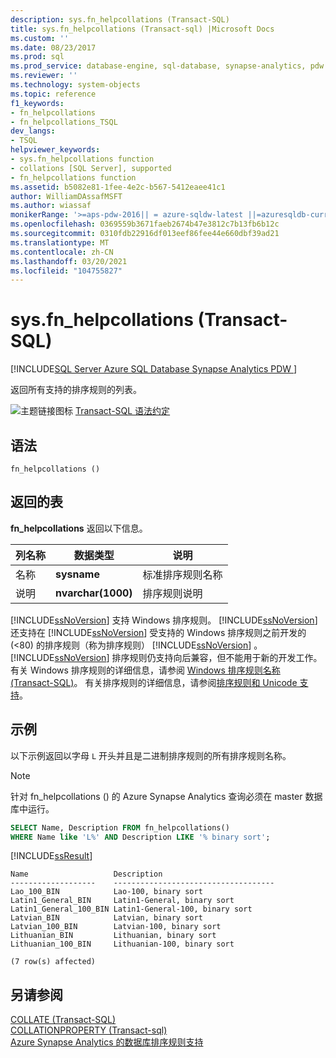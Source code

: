 ```yaml
---
description: sys.fn_helpcollations (Transact-SQL)
title: sys.fn_helpcollations (Transact-sql) |Microsoft Docs
ms.custom: ''
ms.date: 08/23/2017
ms.prod: sql
ms.prod_service: database-engine, sql-database, synapse-analytics, pdw
ms.reviewer: ''
ms.technology: system-objects
ms.topic: reference
f1_keywords:
- fn_helpcollations
- fn_helpcollations_TSQL
dev_langs:
- TSQL
helpviewer_keywords:
- sys.fn_helpcollations function
- collations [SQL Server], supported
- fn_helpcollations function
ms.assetid: b5082e81-1fee-4e2c-b567-5412eaee41c1
author: WilliamDAssafMSFT
ms.author: wiassaf
monikerRange: '>=aps-pdw-2016|| = azure-sqldw-latest ||=azuresqldb-current||>=sql-server-2016||>=sql-server-linux-2017||=azuresqldb-mi-current'
ms.openlocfilehash: 0369559b3671faeb2674b47e3812c7b13fb6b12c
ms.sourcegitcommit: 0310fdb22916df013eef86fee44e660dbf39ad21
ms.translationtype: MT
ms.contentlocale: zh-CN
ms.lasthandoff: 03/20/2021
ms.locfileid: "104755827"
---
```

# <a name="sysfn_helpcollations-transact-sql"></a>sys.fn_helpcollations (Transact-SQL)

[!INCLUDE[SQL Server Azure SQL Database Synapse Analytics PDW ](../../includes/applies-to-version/sql-asdb-asdbmi-asa-pdw.md)]

  返回所有支持的排序规则的列表。  
  
 ![主题链接图标](../../database-engine/configure-windows/media/topic-link.gif "“主题链接”图标") [Transact-SQL 语法约定](../../t-sql/language-elements/transact-sql-syntax-conventions-transact-sql.md)  
  
## <a name="syntax"></a>语法  
  
```
fn_helpcollations ()  
```  
  
## <a name="tables-returned"></a>返回的表

 **fn_helpcollations** 返回以下信息。  
  
|列名称|数据类型|说明|  
|-----------------|---------------|-----------------|  
|名称|**sysname**|标准排序规则名称|  
|说明|**nvarchar(1000)**|排序规则说明|  
  
 [!INCLUDE[ssNoVersion](../../includes/ssnoversion-md.md)] 支持 Windows 排序规则。 [!INCLUDE[ssNoVersion](../../includes/ssnoversion-md.md)] 还支持在 [!INCLUDE[ssNoVersion](../../includes/ssnoversion-md.md)] 受支持的 Windows 排序规则之前开发的 (<80) 的排序规则（称为排序规则） [!INCLUDE[ssNoVersion](../../includes/ssnoversion-md.md)] 。 [!INCLUDE[ssNoVersion](../../includes/ssnoversion-md.md)] 排序规则仍支持向后兼容，但不能用于新的开发工作。 有关 Windows 排序规则的详细信息，请参阅 [Windows 排序规则名称 (Transact-SQL)](../../t-sql/statements/windows-collation-name-transact-sql.md)。 有关排序规则的详细信息，请参阅[排序规则和 Unicode 支持](../../relational-databases/collations/collation-and-unicode-support.md)。  
  
## <a name="examples"></a>示例

 以下示例返回以字母 `L` 开头并且是二进制排序规则的所有排序规则名称。

> [!Note]
> 针对 fn_helpcollations () 的 Azure Synapse Analytics 查询必须在 master 数据库中运行。  
  
```sql  
SELECT Name, Description FROM fn_helpcollations()  
WHERE Name like 'L%' AND Description LIKE '% binary sort';  
```  
  
 [!INCLUDE[ssResult](../../includes/ssresult-md.md)]  
  
 ```
 Name                   Description  
 -------------------    ------------------------------------  
 Lao_100_BIN            Lao-100, binary sort  
 Latin1_General_BIN     Latin1-General, binary sort  
 Latin1_General_100_BIN Latin1-General-100, binary sort  
 Latvian_BIN            Latvian, binary sort  
 Latvian_100_BIN        Latvian-100, binary sort  
 Lithuanian_BIN         Lithuanian, binary sort  
 Lithuanian_100_BIN     Lithuanian-100, binary sort  
  
 (7 row(s) affected)  
 ```
  
## <a name="see-also"></a>另请参阅

[COLLATE (Transact-SQL)](~/t-sql/statements/collations.md)   
[COLLATIONPROPERTY &#40;Transact-sql&#41;](../../t-sql/functions/collation-functions-collationproperty-transact-sql.md)  
[Azure Synapse Analytics 的数据库排序规则支持](https://azure.microsoft.com/blog/database-collation-support-for-azure-sql-data-warehouse-2)  
